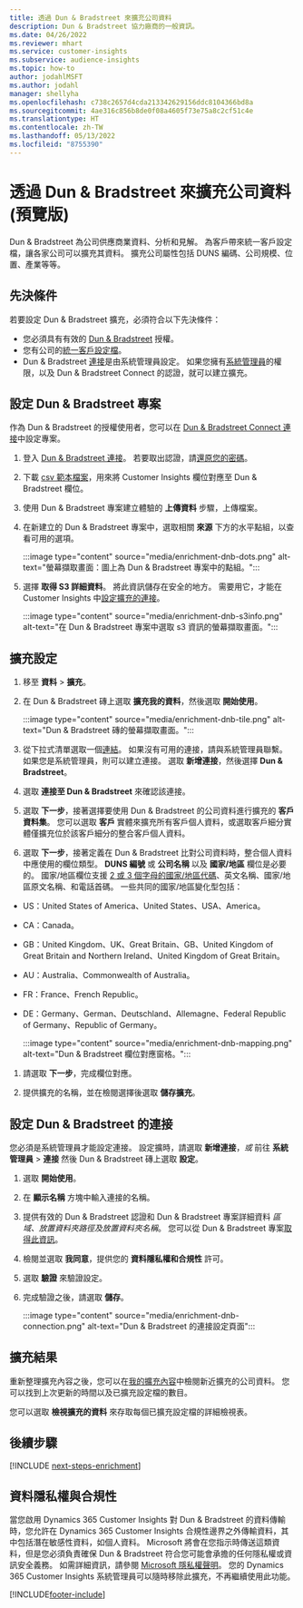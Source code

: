 ```yaml
---
title: 透過 Dun & Bradstreet 來擴充公司資料
description: Dun & Bradstreet 協力廠商的一般資訊。
ms.date: 04/26/2022
ms.reviewer: mhart
ms.service: customer-insights
ms.subservice: audience-insights
ms.topic: how-to
author: jodahlMSFT
ms.author: jodahl
manager: shellyha
ms.openlocfilehash: c738c2657d4cda213342629156ddc8104366bd8a
ms.sourcegitcommit: 4ae316c856b8de0f08a4605f73e75a8c2cf51c4e
ms.translationtype: HT
ms.contentlocale: zh-TW
ms.lasthandoff: 05/13/2022
ms.locfileid: "8755390"
---
```

# <a name="enrichment-of-company-profiles-with-dun--bradstreet-preview"></a>透過 Dun & Bradstreet 來擴充公司資料 (預覽版)

Dun & Bradstreet 為公司供應商業資料、分析和見解。 為客戶帶來統一客戶設定檔，讓各家公司可以擴充其資料。 擴充公司屬性包括 DUNS 編碼、公司規模、位置、產業等等。

## <a name="prerequisites"></a>先決條件

若要設定 Dun & Bradstreet 擴充，必須符合以下先決條件：

- 您必須具有有效的 [Dun & Bradstreet](https://www.dnb.com/marketing/media/give-your-data-a-boost.html?source=microsoft_audience_insights) 授權。
- 您有公司的[統一客戶設定檔](customer-profiles.md)。
- Dun & Bradstreet [連接](connections.md)是由系統管理員設定。 如果您擁有[系統管理員](permissions.md#admin)的權限，以及 Dun & Bradstreet Connect 的認證，就可以建立擴充。

## <a name="setting-up-your-dun--bradstreet-project"></a>設定 Dun & Bradstreet 專案

作為 Dun & Bradstreet 的授權使用者，您可以在 [ Dun & Bradstreet Connect 連接](https://connect.dnb.com?lead_source=microsoft_audienceinsights)中設定專案。


1. 登入 [Dun & Bradstreet 連接](https://connect.dnb.com?lead_source=microsoft_audienceinsights)。 若要取出認證，請[還原您的密碼](https://sso.dnb.com/signin/forgot-password?lead_source=microsoft_audienceinsights)。

1. 下載 [csv 範本檔案](https://c360devenrichment.blob.core.windows.net/mapping/DnBCIdatamapping.csv)，用來將 Customer Insights 欄位對應至 Dun & Bradstreet 欄位。

1. 使用 Dun & Bradstreet 專案建立體驗的 **上傳資料** 步驟，上傳檔案。

1. 在新建立的 Dun & Bradstreet 專案中，選取相關 **來源** 下方的水平點組，以查看可用的選項。

   :::image type="content" source="media/enrichment-dnb-dots.png" alt-text="螢幕擷取畫面：圖上為 Dun & Bradstreet 專案中的點組。":::

1. 選擇 **取得 S3 詳細資料**。 將此資訊儲存在安全的地方。 需要用它，才能在 Customer Insights 中[設定擴充的連接](#configure-a-connection-for-dun--bradstreet)。

   :::image type="content" source="media/enrichment-dnb-s3info.png" alt-text="在 Dun & Bradstreet 專案中選取 s3 資訊的螢幕擷取畫面。":::

## <a name="configure-the-enrichment"></a>擴充設定

1. 移至 **資料** > **擴充**。

1. 在 Dun & Bradstreet 磚上選取 **擴充我的資料**，然後選取 **開始使用**。

   :::image type="content" source="media/enrichment-dnb-tile.png" alt-text="Dun & Bradstreet 磚的螢幕擷取畫面。":::

1. 從下拉式清單選取一個[連結](connections.md)。 如果沒有可用的連接，請與系統管理員聯繫。 如果您是系統管理員，則可以建立連接。 選取 **新增連接**，然後選擇 **Dun & Bradstreet**。

1. 選取 **連接至 Dun & Bradstreet** 來確認該連接。

1. 選取 **下一步**，接著選擇要使用 Dun & Bradstreet 的公司資料進行擴充的 **客戶資料集**。 您可以選取 **客戶** 實體來擴充所有客戶個人資料，或選取客戶細分實體僅擴充位於該客戶細分的整合客戶個人資料。

1. 選取 **下一步**，接著定義在 Dun & Bradstreet 比對公司資料時，整合個人資料中應使用的欄位類型。 **DUNS 編號** 或 **公司名稱** 以及 **國家/地區** 欄位是必要的。 國家/地區欄位支援 [2 或 3 個字母的國家/地區代碼](https://www.iso.org/iso-3166-country-codes.html)、英文名稱、國家/地區原文名稱、和電話首碼。 一些共同的國家/地區變化型包括：

- US：United States of America、United States、USA、America。
- CA：Canada。
- GB：United Kingdom、UK、Great Britain、GB、United Kingdom of Great Britain and Northern Ireland、United Kingdom of Great Britain。
- AU：Australia、Commonwealth of Australia。
- FR：France、French Republic。
- DE：Germany、German、Deutschland、Allemagne、Federal Republic of Germany、Republic of Germany。

   :::image type="content" source="media/enrichment-dnb-mapping.png" alt-text="Dun & Bradstreet 欄位對應窗格。":::

1. 請選取 **下一步**，完成欄位對應。

1. 提供擴充的名稱，並在檢閱選擇後選取 **儲存擴充**。

## <a name="configure-a-connection-for-dun--bradstreet"></a>設定 Dun & Bradstreet 的連接

您必須是系統管理員才能設定連接。 設定擴時，請選取 **新增連接**，*或* 前往 **系統管理員** > **連接** 然後 Dun & Bradstreet 磚上選取 **設定**。

1. 選取 **開始使用**。

1. 在 **顯示名稱** 方塊中輸入連接的名稱。

1. 提供有效的 Dun & Bradstreet 認證和 Dun & Bradstreet 專案詳細資料 *區域、放置資料夾路徑及放置資料夾名稱*。 您可以從 Dun & Bradstreet 專案[取得此資訊](#setting-up-your-dun--bradstreet-project)。

1. 檢閱並選取 **我同意**，提供您的 **資料隱私權和合規性** 許可。

1. 選取 **驗證** 來驗證設定。

1. 完成驗證之後，請選取 **儲存**。

   :::image type="content" source="media/enrichment-dnb-connection.png" alt-text="Dun & Bradstreet 的連接設定頁面":::

## <a name="enrichment-results"></a>擴充結果

重新整理擴充內容之後，您可以在[我的擴充內容](enrichment-hub.md)中檢閱新近擴充的公司資料。 您可以找到上次更新的時間以及已擴充設定檔的數目。

您可以選取 **檢視擴充的資料** 來存取每個已擴充設定檔的詳細檢視表。

## <a name="next-steps"></a>後續步驟

[!INCLUDE [next-steps-enrichment](includes/next-steps-enrichment.md)]

## <a name="data-privacy-and-compliance"></a>資料隱私權與合規性

當您啟用 Dynamics 365 Customer Insights 對 Dun & Bradstreet 的資料傳輸時，您允許在 Dynamics 365 Customer Insights 合規性邊界之外傳輸資料，其中包括潛在敏感性資料，如個人資料。 Microsoft 將會在您指示時傳送這類資料，但是您必須負責確保 Dun & Bradstreet 符合您可能會承擔的任何隱私權或資訊安全義務。 如需詳細資訊，請參閱 [Microsoft 隱私權聲明](https://go.microsoft.com/fwlink/?linkid=396732)。
您的 Dynamics 365 Customer Insights 系統管理員可以隨時移除此擴充，不再繼續使用此功能。

[!INCLUDE[footer-include](includes/footer-banner.md)]
